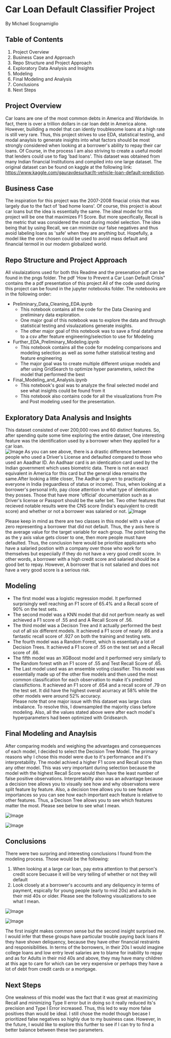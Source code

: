 # Car Loan Default Classifier Project
By Michael Scognamiglio
## Table of Contents
1. Project Overview
1. Business Case and Approach
1. Repo Structure and Project Approach
1. Exploratory Data Analysis and Insights
1. Modeling 
1. Final Modeling and Analysis
1. Conclusions 
1. Next Steps
## Project Overview 
Car loans are one of the most common debts in America and Worldwide. In fact, there is over a trillion dollars in car loan debt in America alone. 
However, builiding a model that can identiy troublesome loans at a high rate is still very rare. Thus, this project strives to use EDA, statistical testing, and modal anaylsis to generate insights into what factors should be most strongly considered when looking at a borrower's ability to repay their car loans. Of Course, in the process I am also striving to create a useful model that lenders could use to flag 'bad loans'. This dataset was obtained from many Indian financial Institutions and compiled into one large dataset. The original dataset can be found on kaggle at the following link: https://www.kaggle.com/gauravdesurkar/lt-vehicle-loan-default-prediction.
## Business Case 
The inspiration for this project was the 2007-2008 finacial crisis that was largely due to the fact of 'bad home loans'. Of course, this project is about car loans but the idea is essentially the same. The ideal model for this project will be one that maximizes F1 Score. But more specifically, Recall is the metric that was considered the most during model selection. The idea being that by using Recall, we can minimize our false negatives and thus avoid labeling loans as 'safe' when they are anything but. Hopefully, a model like the one chosen could be used to avoid mass default and financial termoil in our modern globalized world. 
## Repo Structure and Project Approach
 All visulaizations used for both this Readme and the presenation pdf can be found in the pngs folder.
 The pdf 'How to Prevent a Car Loan Default Crisis" contains the a pdf presentation of this project
 All of the code used during this project can be found in the jupyter notebooks folder. 
 The notebooks are in the following order:
 - Preliminary_Data_Cleaning_EDA.ipynb
    - This notebook contains all the code for the Data Cleaning and preliminary data exploration. 
    - One major goal of this notebook was to explore the data and through statistical testing and visulazations generate insights.
    - The other major goal of this notebook was to save a final dataframe to a csv after feature engineering/selection to use for Modeling
- Further_EDA_Preliminary_Modeling.ipynb
  - This notebook contains all the code for modeling comparisons and modeling selection as well as some futher statistical testing and feature engineering
  - The major goal was to create multiple different unique models and after using GridSearch to optimize hyper parameters, select the model that performed the best
- Final_Modeling_and_Analysis.ipynb
  -  This notebook's goal was to analyze the final selected model and see what insights could be found from it
  - This notebook also contains code for all the visualizations from Pre and Post modeling used for the presentation. 
##  Exploratory Data Analysis and Insights
This dataset consisted of over 200,000 rows and 60 distinct features. So, after spending quite some time exploring the entire dataset, One interesting feature was the identification used by a borrower when they applied for a car loan.  
![Image](https://raw.githubusercontent.com/Scogs25/Car_Loan_Default_Classifier_Project/master/pngs/How_ID_affects_Car_loan_defaults.png)
As you can see above, there is a drastic difference between people who used a Driver's License and defaulted compared to those who used an Aaadhar ID. 
An Aadhaar card is an identication card used by the Indian government which uses biometric data. There is not an exact equivalent in America for this card but the general idea remains the same.After looking a little closer, The Aadhar is given to practically everyone in India (reguardless of status or income). 
Thus, when looking at a borrower's personal info, pay close attention to what type of identication they posses. Those that have more 'official' documentation such as a Driver's license or Passport should be the safer bet. 
Two other features that recieved notable results were the CNS score (India's equivalent to credit score) and whether or not a borrower was salaried or not. 
![Image](https://raw.githubusercontent.com/Scogs25/Car_Loan_Default_Classifier_Project/master/pngs/How_Salary_and_Credit_Scroing_relates_to_Car_loan_Defaults.png)

Please keep in mind as there are two classes in this model with a value of zero representing a borrower that did not default. Thus, the y axis here is the average value for the target variable for each group. The point being the as the y axis value gets closer to one, then more people must have defaulted. 
Thus, the conclusion here would be prioritize applicants who have a salaried postion with a company over those who work for themselves but especiially if they do not have a very good credit score. In other words, a borrower with a high credit score and salaried should be a good bet to repay. 
However, A borrower that is not salaried and does not have a very good score is a serious risk. 
## Modeling 
- The first model was a logistic regression model. It performed surprisingly well reaching an F1 score of 65.4% and a Recall score of 90% on the test sets. 
- The second model was a KNN model that did not perfrom nearly as well achieved a F1 score of .55 and and A Recall Score of .56. 
- The third model was a Decison Tree and it actually performed the best out of all six different models. It achieved a F1 score of nearly .66  and a fantastic recall score of .927 on both the training and testing sets.  
- The fourth model was a Random Forest, which is essentially a lot of Decision Trees. It achieved a F1 score of .55 on the test set and a Recall score of .66. 
- The fifth model was an XGBoost model and it performed very similarly to the Random forest wtih an F1 score of .55 and Test Recall Score of .65. 
- The Last model used was an ensemble voting classifier. This model was essentially made up of the other five  models and then used the most common classification for each observation to make it's predicted classifictions. It achieved an F1 score of .654 and a recall score of .79 on the test set. It did have the highest overall acurracy at 58% while the other models were around 52% accuracy.  
Please note that one major issue with this dataset was large class imbalance. To resolve this, I downsampled the majority class before modeling. Also, all the values stated above were after each model's hyperparameters had been optimized with Gridsearch.
## Final Modeling and Anaylsis 
 After comparing models and weighing the advantages and consequences of each model, I decided to select the Decision Tree Model. 
 The primary reasons why I chose this model were due to it's performance and it's interpretability. The model achived a higher F1 score and Recall score than any other model. This was very important during selection because the model with the highest Recall Score would then have the least number of false positive observations. Interpretabilty also was an advantage because a decision tree allows you to visually see how and why observatons were split feature by feature. 
 Also, a decision tree allows you to see feature importances so you can see how each important each feature is relative to other features. 
 Thus, a Decison Tree allows you to see which features matter the most. Please see below to see what I mean.
 
 ![Image](https://raw.githubusercontent.com/Scogs25/Car_Loan_Default_Classifier_Project/master/pngs/Final_Model_Important_Features.png)
 
 ![Image](https://raw.githubusercontent.com/Scogs25/Car_Loan_Default_Classifier_Project/master/pngs/Decision_Tree_Visual.png)
 ## Conclusions 
  There were two  surpring and interesting conclusions I found from the modeling process. 
  Those would be the following:
  1. When looking at a large car loan, pay extra attention to that person's credit score becuase it will be very telling of whether or not they will default 
  1. Look closely at a borrower's accounts and any deliquency in terms of payment, espically for young people (early to mid 20s) and adults in their mid 40s or older. 
  Please see the following visualizations to see what I mean. 
  
  ![Image](https://raw.githubusercontent.com/Scogs25/Car_Loan_Default_Classifier_Project/master/pngs/How_High_Risk_and_Large_Principal_affect_Car_loan_Defaults.png)
  
  ![Image](https://github.com/Scogs25/Car_Loan_Default_Classifier_Project/blob/master/pngs/How_Age_and_Delinquent_Accounts_Influence_Loan_Defaults.png)
  
  The first insight makes common sense but the second insight surprised me. I would infer that these groups have particular trouble paying back loans if they have shown deliquency, because they have other financial restraints and responisibilities. In terms of the borrowers, in their 20s I would imagine college loans and low entry level salaries are to blame for inability to repay and as for Adults in their mid 40s and above, they may have many children at this age to care for which can be very expensive  or perhaps they  have a lot of debt from credit cards or a mortgage.
  ## Next Steps
  One weakness of this model was the fact that it was great at maximizing Recall and minimizing Type II error but in doing so it really reduced its's precision and 
  Type I Error increased. Thus, this led to way more false positives than would be ideal. I still chose the model though becase I prioritized false negatives so highly due to my business case. However, in the future, I would like to explore this further to see if I can try to find a better balance between these two parameters.
